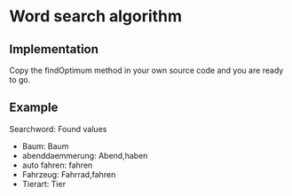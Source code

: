 # Word search algorithm

## Implementation
Copy the findOptimum method in your own source code and you are ready to go.

## Example
Searchword: Found values
- Baum:  Baum
- abenddaemmerung:  Abend,haben
- auto fahren:  fahren
- Fahrzeug:  Fahrrad,fahren
- Tierart:  Tier
